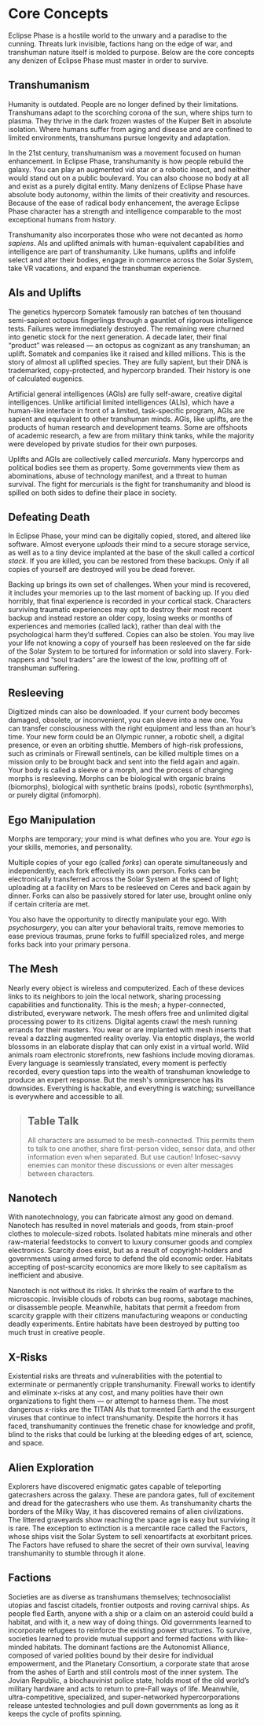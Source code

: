 # Core Concepts

Eclipse Phase is a hostile world to the unwary and a paradise to the cunning. Threats lurk invisible, factions hang on the edge of war, and transhuman nature itself is molded to purpose. Below are the core concepts any denizen of Eclipse Phase must master in order to survive.

## Transhumanism

Humanity is outdated. People are no longer defined by their limitations. Transhumans adapt to the scorching corona of the sun, where ships turn to plasma. They thrive in the dark frozen wastes of the Kuiper Belt in absolute isolation. Where humans suffer from aging and disease and are confined to limited environments, transhumans pursue longevity and adaptation.

In the 21st century, transhumanism was a movement focused on human enhancement. In Eclipse Phase, transhumanity is how people rebuild the galaxy. You can play an augmented vid star or a robotic insect, and neither would stand out on a public boulevard. You can also choose no body at all and exist as a purely digital entity. Many denizens of Eclipse Phase have absolute body autonomy, within the limits of their creativity and resources. Because of the ease of radical body enhancement, the average Eclipse Phase character has a strength and intelligence comparable to the most exceptional humans from history.

Transhumanity also incorporates those who were not decanted as _homo sapiens_. AIs and uplifted animals with human-equivalent capabilities and intelligence are part of transhumanity. Like humans, uplifts and infolife select and alter their bodies, engage in commerce across the Solar System, take VR vacations, and expand the transhuman experience.

## AIs and Uplifts

The genetics hypercorp Somatek famously ran batches of ten thousand semi-sapient octopus fingerlings through a gauntlet of rigorous intelligence tests. Failures were immediately destroyed. The remaining were churned into genetic stock for the next generation. A decade later, their final “product” was released — an octopus as cognizant as any transhuman; an uplift. Somatek and companies like it raised and killed millions. This is the story of almost all uplifted species. They are fully sapient, but their DNA is trademarked, copy-protected, and hypercorp branded. Their history is one of calculated eugenics.

Artificial general intelligences (AGIs) are fully self-aware, creative digital intelligences. Unlike artificial limited intelligences (ALIs), which have a human-like interface in front of a limited, task-specific program, AGIs are sapient and equivalent to other transhuman minds. AGIs, like uplifts, are the products of human research and development teams. Some are offshoots of academic research, a few are from military think tanks, while the majority were developed by private studios for their own purposes.

Uplifts and AGIs are collectively called _mercurials._ Many hypercorps and political bodies see them as property. Some governments view them as abominations, abuse of technology manifest, and a threat to human survival. The fight for mercurials is the fight for transhumanity and blood is spilled on both sides to define their place in society.

## Defeating Death

In Eclipse Phase, your mind can be digitally copied, stored, and altered like software. Almost everyone _uploads_ their mind to a secure storage service, as well as to a tiny device implanted at the base of the skull called a _cortical stack._ If you are killed, you can be restored from these backups. Only if all copies of yourself are destroyed will you be dead forever.

Backing up brings its own set of challenges. When your mind is recovered, it includes your memories up to the last moment of backing up. If you died horribly, that final experience is recorded in your cortical stack. Characters surviving traumatic experiences may opt to destroy their most recent backup and instead restore an older copy, losing weeks or months of experiences and memories (called lack), rather than deal with the psychological harm they’d suffered. Copies can also be stolen. You may live your life not knowing a copy of yourself has been resleeved on the far side of the Solar System to be tortured for information or sold into slavery. Fork-nappers and “soul traders” are the lowest of the low, profiting off of transhuman suffering.

## Resleeving

Digitized minds can also be downloaded. If your current body becomes damaged, obsolete, or inconvenient, you can sleeve into a new one. You can transfer consciousness with the right equipment and less than an hour’s time. Your new form could be an Olympic runner, a robotic shell, a digital presence, or even an orbiting shuttle. Members of high-risk professions, such as criminals or Firewall sentinels, can be killed multiple times on a mission only to be brought back and sent into the field again and again. Your body is called a sleeve or a morph, and the process of changing morphs is resleeving. Morphs can be biological with organic brains (biomorphs), biological with synthetic brains (pods), robotic (synthmorphs), or purely digital (infomorph).

## Ego Manipulation

Morphs are temporary; your mind is what defines who you are. Your _ego_ is your skills, memories, and personality.

Multiple copies of your ego (called _forks_) can operate simultaneously and independently, each fork effectively its own person. Forks can be electronically transferred across the Solar System at the speed of light; uploading at a facility on Mars to be resleeved on Ceres and back again by dinner. Forks can also be passively stored for later use, brought online only if certain criteria are met.

You also have the opportunity to directly manipulate your ego. With _psychosurgery_, you can alter your behavioral traits, remove memories to ease previous traumas, prune forks to fulfill specialized roles, and merge forks back into your primary persona.

## The Mesh

Nearly every object is wireless and computerized. Each of these devices links to its neighbors to join the local network, sharing processing capabilities and functionality. This is the mesh; a hyper-connected, distributed, everyware network. The mesh offers free and unlimited digital processing power to its citizens. Digital agents crawl the mesh running errands for their masters. You wear or are implanted with mesh inserts that reveal a dazzling augmented reality overlay. Via entoptic displays, the world blossoms in an elaborate display that can only exist in a virtual world. Wild animals roam electronic storefronts, new fashions include moving dioramas. Every language is seamlessly translated, every moment is perfectly recorded, every question taps into the wealth of transhuman knowledge to produce an expert response. But the mesh's omnipresence has its downsides. Everything is hackable, and everything is watching; surveillance is everywhere and accessible to all.

<blockquote>

## Table Talk

All characters are assumed to be mesh-connected. This permits them to talk to one another, share first-person video, sensor data, and other information even when separated. But use caution! Infosec-savvy enemies can monitor these discussions or even alter messages between characters.

</blockquote>

## Nanotech

With nanotechnology, you can fabricate almost any good on demand. Nanotech has resulted in novel materials and goods, from stain-proof clothes to molecule-sized robots. Isolated habitats mine minerals and other raw-material feedstocks to convert to luxury consumer goods and complex electronics. Scarcity does exist, but as a result of copyright-holders and governments using armed force to defend the old economic order. Habitats accepting of post-scarcity economics are more likely to see capitalism as inefficient and abusive.

Nanotech is not without its risks. It shrinks the realm of warfare to the microscopic. Invisible clouds of robots can bug rooms, sabotage machines, or disassemble people. Meanwhile, habitats that permit a freedom from scarcity grapple with their citizens manufacturing weapons or conducting deadly experiments. Entire habitats have been destroyed by putting too much trust in creative people.

## X-Risks

Existential risks are threats and vulnerabilities with the potential to exterminate or permanently cripple transhumanity. Firewall works to identify and eliminate x-risks at any cost, and many polities have their own organizations to fight them — or attempt to harness them. The most dangerous x-risks are the TITAN AIs that tormented Earth and the exsurgent viruses that continue to infect transhumanity. Despite the horrors it has faced, transhumanity continues the frenetic chase for knowledge and profit, blind to the risks that could be lurking at the bleeding edges of art, science, and space.

## Alien Exploration

Explorers have discovered enigmatic gates capable of teleporting gatecrashers across the galaxy. These are pandora gates, full of excitement and dread for the gatecrashers who use them. As transhumanity charts the borders of the Milky Way, it has discovered remains of alien civilizations. The littered graveyards show reaching the space age is easy but surviving it is rare. The exception to extinction is a mercantile race called the Factors, whose ships visit the Solar System to sell xenoartifacts at exorbitant prices. The Factors have refused to share the secret of their own survival, leaving transhumanity to stumble through it alone.

## Factions

Societies are as diverse as transhumans themselves; technosocialist utopias and fascist citadels, frontier outposts and roving carnival ships. As people fled Earth, anyone with a ship or a claim on an asteroid could build a habitat, and with it, a new way of doing things. Old governments learned to incorporate refugees to reinforce the existing power structures. To survive, societies learned to provide mutual support and formed factions with like-minded habitats. The dominant factions are the Autonomist Alliance, composed of varied polities bound by their desire for individual empowerment, and the Planetary Consortium, a corporate state that arose from the ashes of Earth and still controls most of the inner system. The Jovian Republic, a biochauvinist police state, holds most of the old world’s military hardware and acts to return to pre-Fall ways of life. Meanwhile, ultra-competitive, specialized, and super-networked hypercorporations release untested technologies and pull down governments as long as it keeps the cycle of profits spinning.
